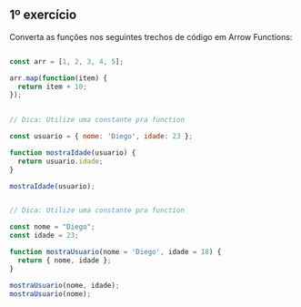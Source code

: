 ## 1º exercício

Converta as funções nos seguintes trechos de código em Arrow Functions:

```js

const arr = [1, 2, 3, 4, 5];

arr.map(function(item) {
  return item + 10;
});
```

```js
 
// Dica: Utilize uma constante pra function

const usuario = { nome: 'Diego', idade: 23 };

function mostraIdade(usuario) {
  return usuario.idade;
}

mostraIdade(usuario);
```

```js

// Dica: Utilize uma constante pra function

const nome = "Diego";
const idade = 23;

function mostraUsuario(nome = 'Diego', idade = 18) {
  return { nome, idade };
}

mostraUsuario(nome, idade);
mostraUsuario(nome);
```
